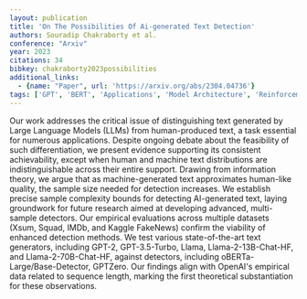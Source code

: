 ```yaml
---
layout: publication
title: 'On The Possibilities Of Ai-generated Text Detection'
authors: Souradip Chakraborty et al.
conference: "Arxiv"
year: 2023
citations: 34
bibkey: chakraborty2023possibilities
additional_links:
  - {name: "Paper", url: 'https://arxiv.org/abs/2304.04736'}
tags: ['GPT', 'BERT', 'Applications', 'Model Architecture', 'Reinforcement Learning']
---
```

Our work addresses the critical issue of distinguishing text generated by
Large Language Models (LLMs) from human-produced text, a task essential for
numerous applications. Despite ongoing debate about the feasibility of such
differentiation, we present evidence supporting its consistent achievability,
except when human and machine text distributions are indistinguishable across
their entire support. Drawing from information theory, we argue that as
machine-generated text approximates human-like quality, the sample size needed
for detection increases. We establish precise sample complexity bounds for
detecting AI-generated text, laying groundwork for future research aimed at
developing advanced, multi-sample detectors. Our empirical evaluations across
multiple datasets (Xsum, Squad, IMDb, and Kaggle FakeNews) confirm the
viability of enhanced detection methods. We test various state-of-the-art text
generators, including GPT-2, GPT-3.5-Turbo, Llama, Llama-2-13B-Chat-HF, and
Llama-2-70B-Chat-HF, against detectors, including oBERTa-Large/Base-Detector,
GPTZero. Our findings align with OpenAI's empirical data related to sequence
length, marking the first theoretical substantiation for these observations.
